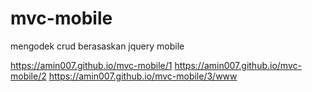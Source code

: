 # mvc-mobile
mengodek crud berasaskan jquery mobile

https://amin007.github.io/mvc-mobile/1
https://amin007.github.io/mvc-mobile/2
https://amin007.github.io/mvc-mobile/3/www
